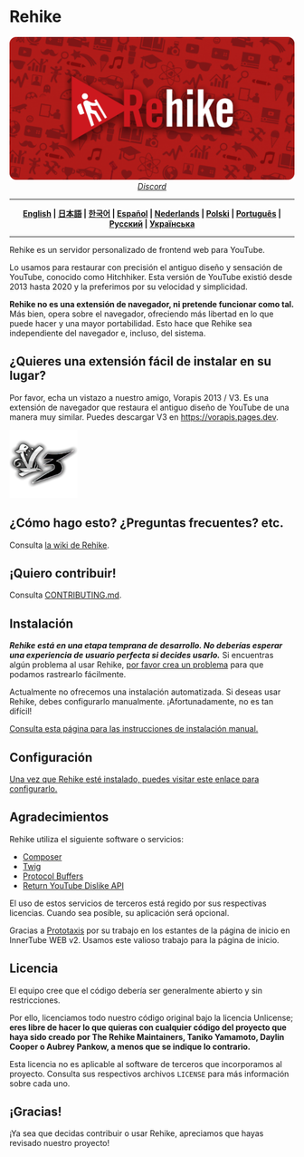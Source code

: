# Rehike

<p align="center">
    <img src=".github/branding/banner.png" alt="Imagen de marca de Rehike"><br>
    <i><a href="https://discord.gg/rqBJ9EXDTH">Discord</a></i>
</p>

---

<div align="center">
<p><strong>
    <a href="README.md">English</a> | <a href="README.ja.md">日本語</a> | <a href="README.ko.md">한국어</a> | <a href="README.es.md">Español</a> | <a href="README.nl-NL.md">Nederlands</a> | <a href="README.pl.md">Polski</a> | <a href="README.pt-BR.md">Português</a> | <a href="README.ru.md">Русский</a> | <a href="README.uk.md">Українська</a>
</strong></p>
</div>

---

Rehike es un servidor personalizado de frontend web para YouTube.

Lo usamos para restaurar con precisión el antiguo diseño y sensación de YouTube, conocido como Hitchhiker. Esta versión de YouTube existió desde 2013 hasta 2020 y la preferimos por su velocidad y simplicidad.

**Rehike no es una extensión de navegador, ni pretende funcionar como tal.** Más bien, opera sobre el navegador, ofreciendo más libertad en lo que puede hacer y una mayor portabilidad. Esto hace que Rehike sea independiente del navegador e, incluso, del sistema.

## ¿Quieres una extensión fácil de instalar en su lugar?

Por favor, echa un vistazo a nuestro amigo, Vorapis 2013 / V3. Es una extensión de navegador que restaura el antiguo diseño de YouTube de una manera muy similar. Puedes descargar V3 en https://vorapis.pages.dev.

<a href="//vorapis.pages.dev" tooltip="Visita el sitio web de V3">
    <img src=".github/branding/v3_logo.png" width="120">
</a>

## ¿Cómo hago esto? ¿Preguntas frecuentes? etc.

Consulta [la wiki de Rehike](https://github.com/Rehike/Rehike/wiki).

## ¡Quiero contribuir!

Consulta [CONTRIBUTING.md](CONTRIBUTING.md).

## Instalación

***Rehike está en una etapa temprana de desarrollo. No deberías esperar una experiencia de usuario perfecta si decides usarlo.*** Si encuentras algún problema al usar Rehike, [por favor crea un problema](//github.com/Rehike/Rehike/issues) para que podamos rastrearlo fácilmente.

Actualmente no ofrecemos una instalación automatizada. Si deseas usar Rehike, debes configurarlo manualmente. ¡Afortunadamente, no es tan difícil!

[Consulta esta página para las instrucciones de instalación manual.](//github.com/Rehike/Rehike/wiki/Installation)

## Configuración

[Una vez que Rehike esté instalado, puedes visitar este enlace para configurarlo.](//www.youtube.com/rehike/config)

## Agradecimientos

Rehike utiliza el siguiente software o servicios:

- [Composer](//getcomposer.org)
- [Twig](//twig.symfony.com)
- [Protocol Buffers](//developers.google.com/protocol-buffers/)
- [Return YouTube Dislike API](https://www.returnyoutubedislike.com/)

El uso de estos servicios de terceros está regido por sus respectivas licencias. Cuando sea posible, su aplicación será opcional.

Gracias a [Prototaxis](//github.com/Prototaxis) por su trabajo en los estantes de la página de inicio en InnerTube WEB v2. Usamos este valioso trabajo para la página de inicio.

## Licencia

El equipo cree que el código debería ser generalmente abierto y sin restricciones.

Por ello, licenciamos todo nuestro código original bajo la licencia Unlicense; **eres libre de hacer lo que quieras con cualquier código del proyecto que haya sido creado por The Rehike Maintainers, Taniko Yamamoto, Daylin Cooper o Aubrey Pankow, a menos que se indique lo contrario.**

Esta licencia no es aplicable al software de terceros que incorporamos al proyecto. Consulta sus respectivos archivos `LICENSE` para más información sobre cada uno.

## ¡Gracias!

¡Ya sea que decidas contribuir o usar Rehike, apreciamos que hayas revisado nuestro proyecto!
